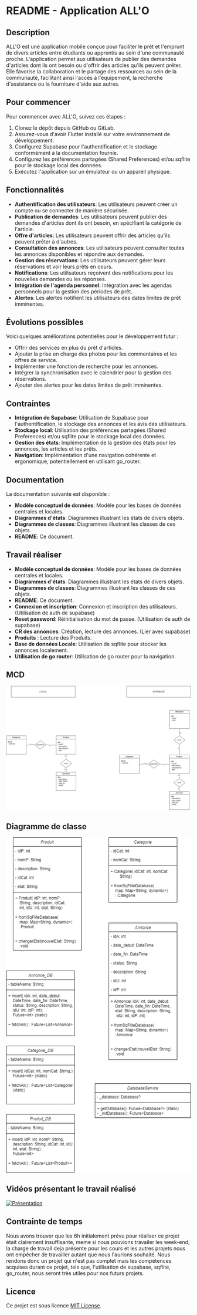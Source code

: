 # README - Application ALL'O

## Description
ALL'O est une application mobile conçue pour faciliter le prêt et l'emprunt de divers articles entre étudiants ou apprentis au sein d'une communauté proche. L'application permet aux utilisateurs de publier des demandes d'articles dont ils ont besoin ou d'offrir des articles qu'ils peuvent prêter. Elle favorise la collaboration et le partage des ressources au sein de la communauté, facilitant ainsi l'accès à l'équipement, la recherche d'assistance ou la fourniture d'aide aux autres.

## Pour commencer
Pour commencer avec ALL'O, suivez ces étapes :

1. Clonez le dépôt depuis GitHub ou GitLab.
2. Assurez-vous d'avoir Flutter installé sur votre environnement de développement.
3. Configurez Supabase pour l'authentification et le stockage conformément à la documentation fournie.
4. Configurez les préférences partagées (Shared Preferences) et/ou sqflite pour le stockage local des données.
5. Exécutez l'application sur un émulateur ou un appareil physique.

## Fonctionnalités
- **Authentification des utilisateurs**: Les utilisateurs peuvent créer un compte ou se connecter de manière sécurisée.
- **Publication de demandes**: Les utilisateurs peuvent publier des demandes d'articles dont ils ont besoin, en spécifiant la catégorie de l'article.
- **Offre d'articles**: Les utilisateurs peuvent offrir des articles qu'ils peuvent prêter à d'autres.
- **Consultation des annonces**: Les utilisateurs peuvent consulter toutes les annonces disponibles et répondre aux demandes.
- **Gestion des réservations**: Les utilisateurs peuvent gérer leurs réservations et voir leurs prêts en cours.
- **Notifications**: Les utilisateurs reçoivent des notifications pour les nouvelles demandes ou les réponses.
- **Intégration de l'agenda personnel**: Intégration avec les agendas personnels pour la gestion des périodes de prêt.
- **Alertes**: Les alertes notifient les utilisateurs des dates limites de prêt imminentes.

## Évolutions possibles
Voici quelques améliorations potentielles pour le développement futur :

- Offrir des services en plus du prêt d'articles.
- Ajouter la prise en charge des photos pour les commentaires et les offres de service.
- Implémenter une fonction de recherche pour les annonces.
- Intégrer la synchronisation avec le calendrier pour la gestion des réservations.
- Ajouter des alertes pour les dates limites de prêt imminentes.

## Contraintes
- **Intégration de Supabase**: Utilisation de Supabase pour l'authentification, le stockage des annonces et les avis des utilisateurs.
- **Stockage local**: Utilisation des préférences partagées (Shared Preferences) et/ou sqflite pour le stockage local des données.
- **Gestion des états**: Implémentation de la gestion des états pour les annonces, les articles et les prêts.
- **Navigation**: Implémentation d'une navigation cohérente et ergonomique, potentiellement en utilisant go_router.

## Documentation
La documentation suivante est disponible :

- **Modèle conceptuel de données**: Modèle pour les bases de données centrales et locales.
- **Diagrammes d'états**: Diagrammes illustrant les états de divers objets.
- **Diagrammes de classes**: Diagrammes illustrant les classes de ces objets.
- **README**: Ce document.

## Travail réaliser

- **Modèle conceptuel de données**: Modèle pour les bases de données centrales et locales.
- **Diagrammes d'états**: Diagrammes illustrant les états de divers objets.
- **Diagrammes de classes**: Diagrammes illustrant les classes de ces objets.
- **README**: Ce document.
- **Connexion et inscription**: Connexion et inscription des utilisateurs. (Utilisation de auth de supabase)
- **Reset password**: Réinitialisation du mot de passe. (Utilisation de auth de supabase)
- **CR des annonces**: Création, lecture des annonces. (Lier avec supabase)
- **Produits** : Lecture des Produits.
- **Base de données Locale**: Utilisation de sqflite pour stocker les annonces localement.
- **Utilisation de go router**: Utilisation de go router pour la navigation.

## MCD
![MCD](./images_video/MCD_Mobile.drawio.png)

## Diagramme de classe
![Diagramme de classe](./images_video/Diagramme_Class_Mobile.drawio.png)

## Vidéos présentant le travail réalisé
[![Présentation](https://img.youtube.com/vi/QnrBYvnc5dM/0.jpg)](https://youtube.com/shorts/QnrBYvnc5dM?feature=share)


## Contrainte de temps
Nous avons trouver que les 6h initialement prévu pour réaliser ce projet était clairement insuffisante, meme si nous pouvions travailer les week-end, la charge de travail deja présente pour les cours et les autres projets nous ont empêcher de travailler  autant que nous l'aurions souhaité. Nous rendons donc un projet qui n'est pas complet mais les compétences acquises durant ce projet, tels que, l'utilisation de supabase, sqflite, go_router, nous seront très utiles pour nos futurs projets.

## Licence
Ce projet est sous licence [MIT License](LICENSE).